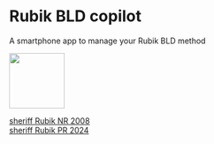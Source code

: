 # Rubik BLD copilot

A smartphone app to manage your Rubik BLD method

<img width=100 src="https://i.ibb.co/TcYYJjc/48301f3f3f2449f3eafb874add5a966e-removebg-preview.png">

[sheriff Rubik NR 2008](https://www.youtube.com/watch?v=RD9LsOT2KCQ&ab_channel=sheriff19891989)  
[sheriff Rubik PR 2024](https://www.youtube.com/watch?v=70QKovD5SjE&ab_channel=sheriff19891989)